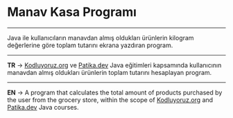 # Manav Kasa Programı
***
Java ile kullanıcıların manavdan almış oldukları ürünlerin kilogram değerlerine göre toplam tutarını ekrana yazdıran program.
***
**TR** -> [Kodluyoruz.org](www.kodluyoruz.org) ve [Patika.dev](app.patika.dev) Java eğitimleri kapsamında kullanıcının manavdan almış oldukları ürünlerin toplam tutarını hesaplayan program.
***
**EN** -> A program that calculates the total amount of products purchased by the user from the grocery store, within the scope of [Kodluyoruz.org](www.kodluyoruz.org) and [Patika.dev](app.patika.dev) Java courses.
